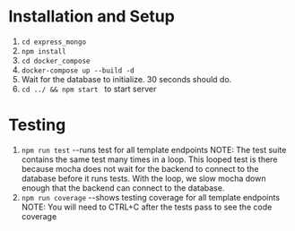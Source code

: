 # Installation and Setup

1. `cd express_mongo` 
2. `npm install`
3. `cd docker_compose`
4. `docker-compose up --build -d`
5. Wait for the database to initialize. 30 seconds should do.
6. `cd ../ && npm start ` to start server

# Testing

1. `npm run test`
   --runs test for all template endpoints NOTE: The test suite contains the same test many times in a loop. This looped test is there because mocha does not wait for the backend to connect to the database before it runs tests. With the loop, we slow mocha down enough that the backend can connect to the database.
2. `npm run coverage`
   --shows testing coverage for all template endpoints NOTE: You will need to CTRL+C after the tests pass to see the code coverage
